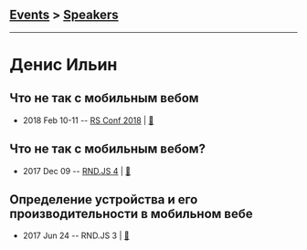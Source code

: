 ## [Events](../README.md) > [Speakers](../speakers.md)
---

# Денис Ильин

## Что не так с мобильным вебом
- 2018 Feb 10-11 -- [RS Conf 2018](https://youtu.be/5aNhBdyv9-4)  | [:notebook:](https://www.dropbox.com/s/ea1d464ozfwazik/%D0%94%D0%B5%D0%BD%D0%B8%D1%81%20%D0%98%D0%BB%D1%8C%D0%B8%D0%BD%20-%20%D0%A7%D1%82%D0%BE%20%D0%BD%D0%B5%20%D1%82%D0%B0%D0%BA%20%D1%81%20%D0%BC%D0%BE%D0%B1%D0%B8%D0%BB%D1%8C%D0%BD%D1%8B%D0%BC%20%D0%B2%D0%B5%D0%B1%D0%BE%D0%BC%20RSConf.pdf?dl=0)  
## Что не так с мобильным вебом?
- 2017 Dec 09 -- [RND.JS 4](https://www.youtube.com/watch?v=bO3gwHyMHgY)  | [:notebook:](https://www.dropbox.com/s/mc7brast2glstc7)  
## Определение устройства и его производительности в мобильном вебе
- 2017 Jun 24 -- RND.JS 3  | [:notebook:](https://vk.com/doc5938234_447529846?hash=5dd823286936cb4ac9&dl=86d4ff4ce07df699e3)  
